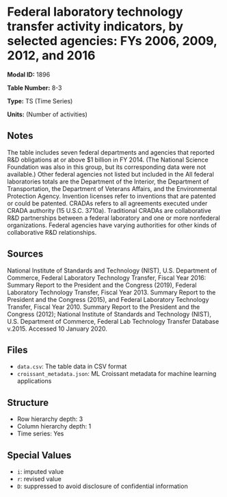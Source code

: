 # Federal laboratory technology transfer activity indicators, by selected agencies: FYs 2006, 2009, 2012, and 2016

**Modal ID:** 1896

**Table Number:** 8-3

**Type:** TS (Time Series)

**Units:** (Number of activities)

## Notes

The table includes seven federal departments and agencies that reported R&D obligations at or above $1 billion in FY 2014. (The National Science Foundation was also in this group, but its corresponding data were not available.) Other federal agencies not listed but included in the All federal laboratories totals are the Department of the Interior, the Department of Transportation, the Department of Veterans Affairs, and the Environmental Protection Agency. Invention licenses refer to inventions that are patented or could be patented. CRADAs refers to all agreements executed under CRADA authority (15 U.S.C. 3710a). Traditional CRADAs are collaborative R&D partnerships between a federal laboratory and one or more nonfederal organizations. Federal agencies have varying authorities for other kinds of collaborative R&D relationships.

## Sources

National Institute of Standards and Technology (NIST), U.S. Department of Commerce, Federal Laboratory Technology Transfer, Fiscal Year 2016: Summary Report to the President and the Congress (2019), Federal Laboratory Technology Transfer, Fiscal Year 2013. Summary Report to the President and the Congress (2015), and Federal Laboratory Technology Transfer, Fiscal Year 2010. Summary Report to the President and the Congress (2012); National Institute of Standards and Technology (NIST), U.S. Department of Commerce, Federal Lab Technology Transfer Database v.2015. Accessed 10 January 2020.

## Files

- `data.csv`: The table data in CSV format
- `croissant_metadata.json`: ML Croissant metadata for machine learning applications

## Structure

- Row hierarchy depth: 3
- Column hierarchy depth: 1
- Time series: Yes

## Special Values

- `i`: imputed value
- `r`: revised value
- `D`: suppressed to avoid disclosure of confidential information
